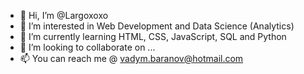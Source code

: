 - 👋 Hi, I’m @Largoxoxo
- 👀 I’m interested in Web Development and Data Science (Analytics)
- 🌱 I’m currently learning HTML, CSS, JavaScript, SQL and Python
- 💞️ I’m looking to collaborate on ...
- 📫 You can reach me @ vadym.baranov@hotmail.com

<!---
Largoxoxo/Largoxoxo is a ✨ special ✨ repository because its `README.md` (this file) appears on your GitHub profile.
You can click the Preview link to take a look at your changes.
--->
